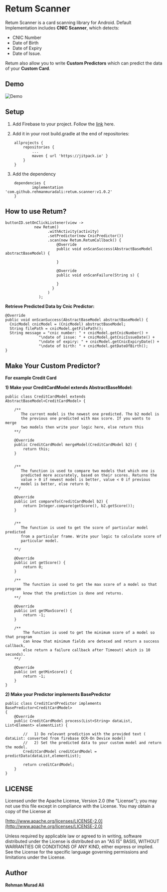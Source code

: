 # Retum Scanner

Retum Scanner is a card scanning library for Android. Default Implementation includes **CNIC Scanner**, which detects:
* CNIC Number
* Date of Birth 
* Date of Expiry 
* Date of Issue. 

Retum also allow you to write **Custom Predictors** which can predict the data of your **Custom Card**.


## Demo

![Demo](https://media.giphy.com/media/bcK86vcxE32k8qL5Mm/giphy.gif)


## Setup

1. Add Firebase to your project. Follow the [link](https://firebase.google.com/docs/android/setup) here.


2. Add it in your root build.gradle at the end of repositories:
```
	allprojects {
		repositories {
			...
			maven { url 'https://jitpack.io' }
		}
	}
  ```
  
3. Add the dependency
```
	dependencies {
	        implementation 'com.github.rehmanmuradali:retum.scanner:v1.0.2'
	}
 ```
 
 
 ## How to use Retum?
 ```
 buttonID.setOnClickListener(view -> 
              new Retum()
                    .withActivity(activity)
                    .setPredictor(new CnicPredictor())
                    .scan(new Retum.RetumCallback() {
                        @Override
                        public void onScanSuccess(AbstractBaseModel abstractBaseModel) {
                        
                        }

                        @Override
                        public void onScanFailure(String s) {

                        }
                      }
                    )
                );
 ```
 
 **Retrieve Predicted Data by Cnic Predictor:** 
 
 ```
 @Override
public void onScanSuccess(AbstractBaseModel abstractBaseModel) {
   CnicModel cnicModel = (CnicModel) abstractBaseModel;
   String filePath = cnicModel.getFilePath();
   String message = "cnic number: " + cnicModel.getCnicNumber() +
                "\ndate of issue: " + cnicModel.getCnicIssueDate() +
                "\ndate of expiry: " + cnicModel.getCnicExpiryDate() +
                "\ndate of birth: " + cnicModel.getDateOfBirth();                     
}
```

## Make Your Custom Predictor? 
**For example Credit Card**


**1) Make your CreditCardModel extends AbstractBaseModel:**
```
public class CreditCardModel extends AbstractBaseModel<CreditCardModel> {
    
    /**
       The current model is the newest one predicted. The b2 model is 
       the previous one predicted with max score. If you wants to merge
       two models then write your logic here, else return this
    **/
    
    @Override
    public CreditCardModel mergeModel(CreditCardModel b2) {
        return this;
    }

    
    /** 
       The function is used to compare two models that which one is 
       predicted more accurately, based on their scores. Returns the 
       value > 0 if newest model is better, value < 0 if previous 
       model is better, else return 0; 
    **/
    
    @Override
    public int compareTo(CreditCardModel b2) {
        return Integer.compare(getScore(), b2.getScore());
    }

    
    /**
       The function is used to get the score of particular model predicted 
       from a particular frame. Write your logic to calculate score of 
       particular model. 
      
    **/
    
    @Override
    public int getScore() {
        return 0;
    }

    /**
        The function is used to get the max score of a model so that program 
        know that the prediction is done and returns.
    **/

    @Override
    public int getMaxScore() {
        return -1;
    }

    /**
        The function is used to get the minimum score of a model so that program 
        can know that minimum fields are deteced and return a success callback, 
        else return a failure callback after Timeout( which is 10 seconds).
    **/
    
    @Override
    public int getMinScore() {
        return -1;
    }
}
```

**2) Make your Predictor implements BasePredictor**
```
public class CreditCardPredictor implements BasePredictor<CreditCardModel>
{
    @Override
    public CreditCardModel process(List<String> dataList, List<Element> elementList) {
       
        //   1) Do relevant prediction with the provided text ( dataList: converted from firebase OCR-On Device model)
        //   2) Set the predicted data to your custom model and return the model.
        CreditCardModel creditCardModel = predictData(dataList,elementList);
        
        return creditCardModel;
    }
}

```
## LICENSE
Licensed under the Apache License, Version 2.0 (the "License"); you may not use this file except in compliance with the License. You may obtain a copy of the License at

[http://www.apache.org/licenses/LICENSE-2.0](http://www.apache.org/licenses/LICENSE-2.0)

Unless required by applicable law or agreed to in writing, software distributed under the License is distributed on an "AS IS" BASIS, WITHOUT WARRANTIES OR CONDITIONS OF ANY KIND, either express or implied. See the License for the specific language governing permissions and limitations under the License.

## Author
**Rehman Murad Ali**

 
